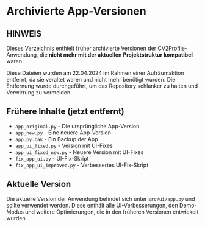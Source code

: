 # Archivierte App-Versionen

## HINWEIS

Dieses Verzeichnis enthielt früher archivierte Versionen der CV2Profile-Anwendung, die **nicht mehr mit der aktuellen Projektstruktur kompatibel** waren.

Diese Dateien wurden am 22.04.2024 im Rahmen einer Aufräumaktion entfernt, da sie veraltet waren und nicht mehr benötigt wurden. Die Entfernung wurde durchgeführt, um das Repository schlanker zu halten und Verwirrung zu vermeiden.

## Frühere Inhalte (jetzt entfernt)

- `app_original.py` - Die ursprüngliche App-Version
- `app_new.py` - Eine neuere App-Version
- `app.py.bak` - Ein Backup der App
- `app_ui_fixed.py` - Version mit UI-Fixes
- `app_ui_fixed_new.py` - Neuere Version mit UI-Fixes
- `fix_app_ui.py` - UI-Fix-Skript
- `fix_app_ui_improved.py` - Verbessertes UI-Fix-Skript

## Aktuelle Version

Die aktuelle Version der Anwendung befindet sich unter `src/ui/app.py` und sollte verwendet werden. Diese enthält alle UI-Verbesserungen, den Demo-Modus und weitere Optimierungen, die in den früheren Versionen entwickelt wurden. 